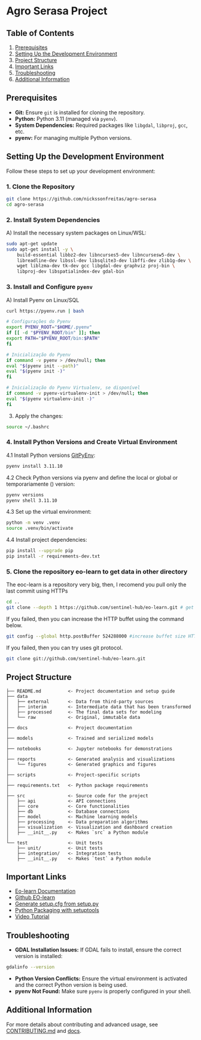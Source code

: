 
# Agro Serasa Project

## Table of Contents
1. [Prerequisites](#prerequisites)
2. [Setting Up the Development Environment](#setting-up-the-development-environment)
3. [Project Structure](#project-structure)
4. [Important Links](#important-links)
5. [Troubleshooting](#troubleshooting)
6. [Additional Information](#additional-information)

## Prerequisites
- **Git:** Ensure `git` is installed for cloning the repository.
- **Python:** Python 3.11 (managed via `pyenv`).
- **System Dependencies:** Required packages like `libgdal`, `libproj`, `gcc`, etc.
- **pyenv:** For managing multiple Python versions.

## Setting Up the Development Environment
Follow these steps to set up your development environment:

### 1. Clone the Repository
```bash
git clone https://github.com/nickssonfreitas/agro-serasa
cd agro-serasa
```

### 2. Install System Dependencies
A) Install the necessary system packages on Linux/WSL:
```bash
sudo apt-get update
sudo apt-get install -y \
    build-essential libbz2-dev libncurses5-dev libncursesw5-dev \
    libreadline-dev libssl-dev libsqlite3-dev libffi-dev zlib1g-dev \
    wget liblzma-dev tk-dev gcc libgdal-dev graphviz proj-bin \
    libproj-dev libspatialindex-dev gdal-bin
```

### 3. Install and Configure `pyenv`
A) Install Pyenv on Linux/SQL
```bash
curl https://pyenv.run | bash
```

```bash
# Configurações do Pyenv
export PYENV_ROOT="$HOME/.pyenv"
if [[ -d "$PYENV_ROOT/bin" ]]; then
export PATH="$PYENV_ROOT/bin:$PATH"
fi

# Inicialização do Pyenv
if command -v pyenv > /dev/null; then
eval "$(pyenv init --path)"
eval "$(pyenv init -)"
fi

# Inicialização do Pyenv Virtualenv, se disponível
if command -v pyenv-virtualenv-init > /dev/null; then
eval "$(pyenv virtualenv-init -)"
fi
```

3. Apply the changes:
```bash
source ~/.bashrc
```

### 4. Install Python Versions and Create Virtual Environment
4.1 Install Python versions [GitPyEnv](https://github.com/pyenv/pyenv):
```bash
pyenv install 3.11.10
```

4.2 Check Python versions via pyenv and define the local or global or temporariamente () version:
```bash 
pyenv versions
pyenv shell 3.11.10
```

4.3 Set up the virtual environment:
```bash
python -m venv .venv
source .venv/bin/activate
```

4.4 Install project dependencies:
```bash
pip install --upgrade pip
pip install -r requirements-dev.txt
```

### 5. Clone the repository eo-learn to get data in other directory
The eoc-learn is a repository very big, then, I recomend you pull only the last commit using HTTPs
```bash
cd ..
git clone --depth 1 https://github.com/sentinel-hub/eo-learn.git # get most recent commit (this repositoty is very big)
```
If you failed, then you can increase the HTTP buffet using the command below.
```bash
git config --global http.postBuffer 524288000 #increase buffet size HTTP to download
```

If you failed, then you can try uses git protocol.
```bash
git clone git://github.com/sentinel-hub/eo-learn.git
```

## Project Structure
```plaintext
├── README.md          <- Project documentation and setup guide
├── data
│   ├── external       <- Data from third-party sources
│   ├── interim        <- Intermediate data that has been transformed
│   ├── processed      <- The final data sets for modeling
│   └── raw            <- Original, immutable data
│
├── docs               <- Project documentation
│
├── models             <- Trained and serialized models
│
├── notebooks          <- Jupyter notebooks for demonstrations
│
├── reports            <- Generated analysis and visualizations
│   └── figures        <- Generated graphics and figures
│
├── scripts            <- Project-specific scripts
│
├── requirements.txt   <- Python package requirements
│
├── src                <- Source code for the project
│   ├── api            <- API connections
│   ├── core           <- Core functionalities
│   ├── db             <- Database connections
│   ├── model          <- Machine learning models
│   ├── processing     <- Data preparation algorithms
│   ├── visualization  <- Visualization and dashboard creation
│   ├── __init__.py    <- Makes `src` a Python module
│
└── test               <- Unit tests
    ├── unit/          <- Unit tests
    ├── integration/   <- Integration tests
    ├── __init__.py    <- Makes `test` a Python module
```

## Important Links
- [Eo-learn Documentation](https://eo-learn.readthedocs.io/en/latest/)
- [Github EO-learn](https://github.com/sentinel-hub/eo-learn)
- [Generate setup.cfg from setup.py](https://github.com/asottile/setup-py-upgrade)
- [Python Packaging with setuptools](https://pythonhosted.org/an_example_pypi_project/setuptools.html)
- [Video Tutorial](https://www.youtube.com/watch?v=GaWs-LenLYE&t)

## Troubleshooting
- **GDAL Installation Issues:** If GDAL fails to install, ensure the correct version is installed:
```bash
gdalinfo --version
```
- **Python Version Conflicts:** Ensure the virtual environment is activated and the correct Python version is being used.
- **pyenv Not Found:** Make sure `pyenv` is properly configured in your shell.

## Additional Information
For more details about contributing and advanced usage, see [CONTRIBUTING.md](CONTRIBUTING.md) and [docs](./docs).
